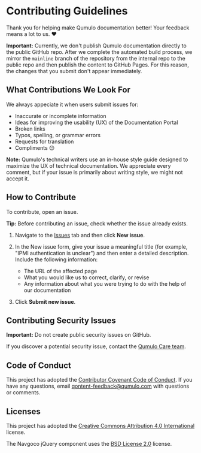 # Contributing Guidelines
Thank you for helping make Qumulo documentation better! Your feedback means a lot to us. ❤️

**Important:** Currently, we don't publish Qumulo documentation directly to the public GitHub repo. After we complete the automated build process, we mirror the `mainline` branch of the repository from the internal repo to the public repo and then publish the content to GitHub Pages. For this reason, the changes that you submit don't appear immediately.

## What Contributions We Look For
We always appeciate it when users submit issues for:

* Inaccurate or incomplete information
* Ideas for improving the usability (UX) of the Documentation Portal
* Broken links
* Typos, spelling, or grammar errors
* Requests for translation
* Compliments 😊

**Note:** Qumulo's technical writers use an in-house style guide designed to maximize the UX of technical documentation. We appreciate every comment, but if your issue is primarily about writing style, we might not accept it.

## How to Contribute
To contribute, open an issue.

**Tip:** Before contributing an issue, check whether the issue already exists.

1. Navigate to the [Issues](https://github.com/Qumulo/docs/issues) tab and then click **New issue**.

1. In the New issue form, give your issue a meaningful title (for example, "IPMI authentication is unclear") and then enter a detailed description. Include the following information:

   * The URL of the affected page
   * What you would like us to correct, clarify, or revise
   * Any information about what you were trying to do with the help of our documentation
  
1. Click **Submit new issue**.

## Contributing Security Issues
**Important:** Do not create public security issues on GitHub.

If you discover a potential security issue, contact the [Qumulo Care team](https://docs.qumulo.com/contacting-qumulo-care-team.html).

## Code of Conduct
This project has adopted the [Contributor Covenant Code of Conduct](CODE_OF_CONDUCT.md). If you have any questions, email [qontent-feedback@qumulo.com](mailto:qontent-feedback@qumulo.com) with questions or comments.

## Licenses
This project has adopted the [Creative Commons Attribution 4.0 International](LICENSE) license.

The Navgoco jQuery component uses the [BSD License 2.0](LICENSE-BSD-NAVGOCO) license.
